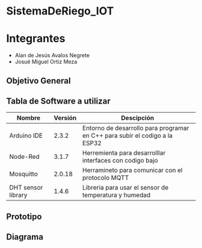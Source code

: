 # SistemaDeRiego_IOT

# Integrantes
- Alan de Jesús Avalos Negrete
- Josué Miguel Ortiz Meza

## Objetivo General

## Tabla de Software a utilizar

|Nombre|Versión|Descipción|
|-|-|-|
|Arduino IDE|2.3.2|Entorno de desarrollo para programar en C++ para subir el codigo a la ESP32|
|Node-Red|3.1.7|Herremienta para desarrolllar interfaces con codigo bajo|
|Mosquitto|2.0.18|Herramineto para comunicar con el protocolo MQTT|
|DHT sensor library|1.4.6|Libreria para usar el sensor de temperatura y humedad|

## Prototipo

## Diagrama

